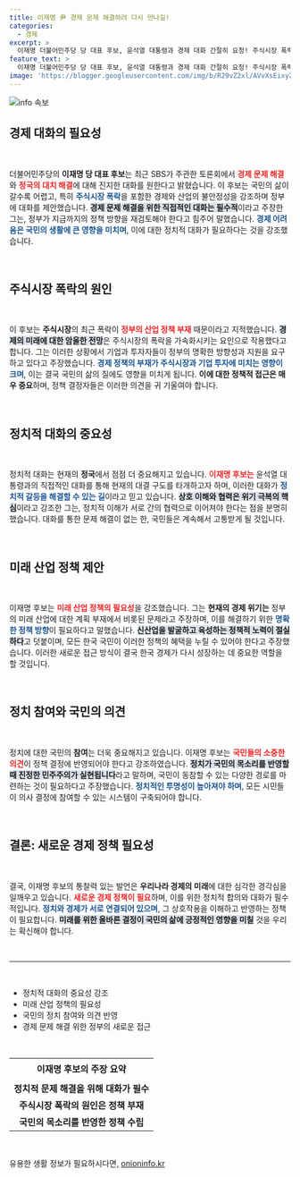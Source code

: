 ```yaml
---
title: 이재명 尹 경제 문제 해결하려 다시 만나길!
categories:
  - 경제
excerpt: >
  이재명 더불어민주당 당 대표 후보, 윤석열 대통령과 경제 대화 간절히 요청! 주식시장 폭락에 대한 심각한 우려 표명, 정부의 미래 산업 정책 부재를 비판하며 해결책을 모색합니다. 클릭하고 더 알아보세요!
feature_text: >
  이재명 더불어민주당 당 대표 후보, 윤석열 대통령과 경제 대화 간절히 요청! 주식시장 폭락에 대한 심각한 우려 표명, 정부의 미래 산업 정책 부재를 비판하며 해결책을 모색합니다. 클릭하고 더 알아보세요!
image: 'https://blogger.googleusercontent.com/img/b/R29vZ2xl/AVvXsEixyZcFfHzMRdzZMjFBmAUKJYCLCGyLL1o632UiGVXcaFdKo_bkvkuCioo0uUKlGfBVcT3P84aROyZIXSBEx3Aw5nCQ3pTgDom1WDC4m8eifvWiAmWEEVb4x6G_l8C0QH225ldMjyaFvpxGEBGNO37VmDTDMHGhJPq73UglMfDca1-0aw/s1600/blogspot.png'
---
```


<p><img src="https://blogger.googleusercontent.com/img/b/R29vZ2xl/AVvXsEixyZcFfHzMRdzZMjFBmAUKJYCLCGyLL1o632UiGVXcaFdKo_bkvkuCioo0uUKlGfBVcT3P84aROyZIXSBEx3Aw5nCQ3pTgDom1WDC4m8eifvWiAmWEEVb4x6G_l8C0QH225ldMjyaFvpxGEBGNO37VmDTDMHGhJPq73UglMfDca1-0aw/s1600/blogspot.png" alt="info 속보" /></p>

<h2 data-ke-size="size26">경제 대화의 필요성</h2>

<p data-ke-size="size16">&nbsp;</p>

<p>더불어민주당의 <b>이재명 당 대표 후보</b>는 최근 SBS가 주관한 토론회에서 <b><span style="color: #ee2323;">경제 문제 해결</span></b>와 <b><span style="color: #ee2323;">정국의 대치 해결</span></b>에 대해 진지한 대화를 원한다고 밝혔습니다. 이 후보는 국민의 삶이 갈수록 어렵고, 특히 <b><span style="color: #1a5490;">주식시장 폭락</span></b>을 포함한 경제와 산업의 불안정성을 강조하며 정부에 대화를 제안했습니다. <b><span style="background-color: #21538527;">경제 문제 해결을 위한 직접적인 대화는 필수적</span></b>이라고 주장한 그는, 정부가 지금까지의 정책 방향을 재검토해야 한다고 힘주어 말했습니다. <b><span style="color: #1a5490;">경제 어려움은 국민의 생활에 큰 영향을 미치며</span></b>, 이에 대한 정치적 대화가 필요하다는 것을 강조했습니다.</p></p>

<p data-ke-size="size16">&nbsp;</p>

<h2 data-ke-size="size26">주식시장 폭락의 원인</h2>

<p data-ke-size="size16">&nbsp;</p>

<p>이 후보는 <b>주식시장</b>의 최근 폭락이 <b><span style="color: #ee2323;">정부의 산업 정책 부재</span></b> 때문이라고 지적했습니다. <b><span style="background-color: #21538527;">경제의 미래에 대한 암울한 전망</span></b>은 주식시장의 폭락을 가속화시키는 요인으로 작용했다고 합니다. 그는 이러한 상황에서 기업과 투자자들이 정부의 명확한 방향성과 지원을 요구하고 있다고 주장했습니다. <b><span style="color: #1a5490;">경제 정책의 부재가 주식시장과 기업 투자에 미치는 영향이 크며</span></b>, 이는 결국 국민의 삶의 질에도 영향을 미치게 됩니다. <b>이에 대한 정책적 접근은 매우 중요</b>하며, 정책 결정자들은 이러한 의견을 귀 기울여야 합니다.</p></p>

<p data-ke-size="size16">&nbsp;</p>

<h2 data-ke-size="size26">정치적 대화의 중요성</h2>

<p data-ke-size="size16">&nbsp;</p>

<p>정치적 대화는 현재의 <b>정국</b>에서 점점 더 중요해지고 있습니다. <b><span style="color: #ee2323;">이재명 후보는</span></b> 윤석열 대통령과의 직접적인 대화를 통해 현재의 대결 구도를 타개하고자 하며, 이러한 대화가 <b><span style="color: #1a5490;">정치적 갈등을 해결할 수 있는 길</span></b>이라고 믿고 있습니다. <b><span style="background-color: #21538527;">상호 이해와 협력은 위기 극복의 핵심</span></b>이라고 강조한 그는, 정치적 이해가 서로 간의 협력으로 이어져야 한다는 점을 분명히 했습니다. 대화를 통한 문제 해결이 없는 한, 국민들은 계속해서 고통받게 될 것입니다.</p></p>

<p data-ke-size="size16">&nbsp;</p>

<h2 data-ke-size="size26">미래 산업 정책 제안</h2>

<p data-ke-size="size16">&nbsp;</p>

<p>이재명 후보는 <b><span style="color: #ee2323;">미래 산업 정책의 필요성</span></b>을 강조했습니다. 그는 <b>현재의 경제 위기는</b> 정부의 미래 산업에 대한 계획 부재에서 비롯된 문제라고 주장하며, 이를 해결하기 위한 <b><span style="color: #1a5490;">명확한 정책 방향</span></b>이 필요하다고 말했습니다. <b><span style="background-color: #21538527;">신산업을 발굴하고 육성하는 정책적 노력이 절실하다</span></b>고 덧붙이며, 모든 한국 국민이 이러한 정책의 혜택을 누릴 수 있어야 한다고 주장했습니다. 이러한 새로운 접근 방식이 결국 한국 경제가 다시 성장하는 데 중요한 역할을 할 것입니다.</p></p>

<p data-ke-size="size16">&nbsp;</p>

<h2 data-ke-size="size26">정치 참여와 국민의 의견</h2>

<p data-ke-size="size16">&nbsp;</p>

<p>정치에 대한 국민의 <b>참여</b>는 더욱 중요해지고 있습니다. 이재명 후보는 <b><span style="color: #ee2323;">국민들의 소중한 의견</span></b>이 정책 결정에 반영되어야 한다고 강조하였습니다. <b><span style="background-color: #21538527;">정치가 국민의 목소리를 반영할 때 진정한 민주주의가 실현됩니다</span></b>라고 말하며, 국민이 동참할 수 있는 다양한 경로를 마련하는 것이 필요하다고 주장했습니다. <b><span style="color: #1a5490;">정치적인 투명성이 높아져야 하며</span></b>, 모든 시민들이 의사 결정에 참여할 수 있는 시스템이 구축되어야 합니다.</p></p>

<p data-ke-size="size16">&nbsp;</p>

<h2 data-ke-size="size26">결론: 새로운 경제 정책 필요성</h2>

<p data-ke-size="size16">&nbsp;</p>

<p>결국, 이재명 후보의 통찰력 있는 발언은 <b>우리나라 경제의 미래</b>에 대한 심각한 경각심을 일깨우고 있습니다. <b><span style="color: #ee2323;">새로운 경제 정책이 필요</span></b>하며, 이를 위한 정치적 합의와 대화가 필수적입니다. <b><span style="color: #1a5490;">정치와 경제가 서로 연결되어 있으며</span></b>, 그 상호작용을 이해하고 반영하는 정책이 필요합니다. <b><span style="background-color: #21538527;">미래를 위한 올바른 결정이 국민의 삶에 긍정적인 영향을 미칠</span></b> 것을 우리는 확신해야 합니다. </p></p>

<p data-ke-size="size16">&nbsp;</p>

<hr />

<p data-ke-size="size16">&nbsp;</p>

<ul>
  <li>정치적 대화의 중요성 강조</li>
  <li>미래 산업 정책의 필요성</li>
  <li>국민의 정치 참여와 의견 반영</li>
  <li>경제 문제 해결 위한 정부의 새로운 접근</li>
</ul>

<p data-ke-size="size16">&nbsp;</p>

<table style="width: 100%;">
    <tbody>
        <tr>
            <td style="text-align: center; height: 40px;"><b>이재명 후보의 주장 요약</b></td>
        </tr>
        <tr>
            <td style="text-align: center; height: 17px;"><b>정치적 문제 해결을 위해 대화가 필수</b></td>
        </tr>
        <tr>
            <td style="text-align: center; height: 17px;"><b>주식시장 폭락의 원인은 정책 부재</b></td>
        </tr>
        <tr>
            <td style="text-align: center; height: 17px;"><b>국민의 목소리를 반영한 정책 수립</b></td>
        </tr>
    </tbody>
</table>

<p data-ke-size="size16">&nbsp;</p>
유용한 생활 정보가 필요하시다면, <a href="https://onioninfo.kr" rel="dofollow">onioninfo.kr</a>


